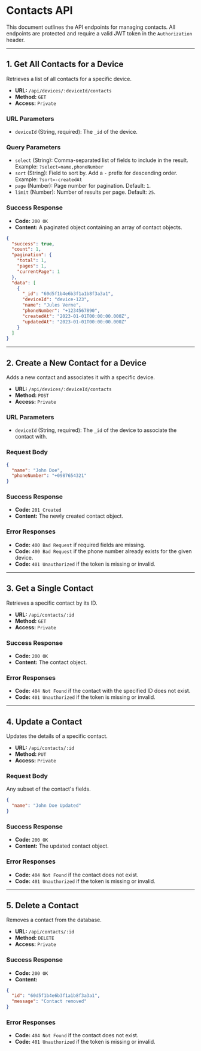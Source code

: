 # Contacts API

This document outlines the API endpoints for managing contacts. All endpoints are protected and require a valid JWT token in the `Authorization` header.

---

## 1. Get All Contacts for a Device

Retrieves a list of all contacts for a specific device.

- **URL:** `/api/devices/:deviceId/contacts`
- **Method:** `GET`
- **Access:** `Private`

### URL Parameters
- `deviceId` (String, required): The `_id` of the device.

### Query Parameters

- `select` (String): Comma-separated list of fields to include in the result. Example: `?select=name,phoneNumber`
- `sort` (String): Field to sort by. Add a `-` prefix for descending order. Example: `?sort=-createdAt`
- `page` (Number): Page number for pagination. Default: `1`.
- `limit` (Number): Number of results per page. Default: `25`.

### Success Response

- **Code:** `200 OK`
- **Content:** A paginated object containing an array of contact objects.

```json
{
  "success": true,
  "count": 1,
  "pagination": {
    "total": 1,
    "pages": 1,
    "currentPage": 1
  },
  "data": [
    {
      "_id": "60d5f1b4e6b3f1a1b8f3a3a1",
      "deviceId": "device-123",
      "name": "Jules Verne",
      "phoneNumber": "+1234567890",
      "createdAt": "2023-01-01T00:00:00.000Z",
      "updatedAt": "2023-01-01T00:00:00.000Z"
    }
  ]
}
```

---

## 2. Create a New Contact for a Device

Adds a new contact and associates it with a specific device.

- **URL:** `/api/devices/:deviceId/contacts`
- **Method:** `POST`
- **Access:** `Private`

### URL Parameters
- `deviceId` (String, required): The `_id` of the device to associate the contact with.

### Request Body

```json
{
  "name": "John Doe",
  "phoneNumber": "+0987654321"
}
```

### Success Response

- **Code:** `201 Created`
- **Content:** The newly created contact object.

### Error Responses

- **Code:** `400 Bad Request` if required fields are missing.
- **Code:** `400 Bad Request` if the phone number already exists for the given device.
- **Code:** `401 Unauthorized` if the token is missing or invalid.

---

## 3. Get a Single Contact

Retrieves a specific contact by its ID.

- **URL:** `/api/contacts/:id`
- **Method:** `GET`
- **Access:** `Private`

### Success Response

- **Code:** `200 OK`
- **Content:** The contact object.

### Error Responses

- **Code:** `404 Not Found` if the contact with the specified ID does not exist.
- **Code:** `401 Unauthorized` if the token is missing or invalid.

---

## 4. Update a Contact

Updates the details of a specific contact.

- **URL:** `/api/contacts/:id`
- **Method:** `PUT`
- **Access:** `Private`

### Request Body

Any subset of the contact's fields.

```json
{
  "name": "John Doe Updated"
}
```

### Success Response

- **Code:** `200 OK`
- **Content:** The updated contact object.

### Error Responses

- **Code:** `404 Not Found` if the contact does not exist.
- **Code:** `401 Unauthorized` if the token is missing or invalid.

---

## 5. Delete a Contact

Removes a contact from the database.

- **URL:** `/api/contacts/:id`
- **Method:** `DELETE`
- **Access:** `Private`

### Success Response

- **Code:** `200 OK`
- **Content:**

```json
{
  "id": "60d5f1b4e6b3f1a1b8f3a3a1",
  "message": "Contact removed"
}
```

### Error Responses

- **Code:** `404 Not Found` if the contact does not exist.
- **Code:** `401 Unauthorized` if the token is missing or invalid.
